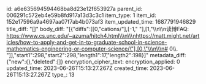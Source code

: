 id: a6e635694594468ba8d23e12f653927a
parent_id: 006291c572eb4e59b8fd917a13d3c3c1
item_type: 1
item_id: 152e17596a9a4697aa07f7ab4b073af3
item_updated_time: 1687791946829
title_diff: "[]"
body_diff: "[{\"diffs\":[[0,\"cations/\"],[-1,\" \"],[1,\"\\\n\\\n读博FAQ: https://www.cs.unc.edu/~azuma/hitch4.html\\\n\\\nhttps://matt.might.net/articles/how-to-apply-and-get-in-to-graduate-school-in-science-mathematics-engineering-or-computer-science/\"],[0,\"\\\n\\\n# 0\\\\. \"]],\"start1\":298,\"start2\":298,\"length1\":17,\"length2\":198}]"
metadata_diff: {"new":{},"deleted":[]}
encryption_cipher_text: 
encryption_applied: 0
updated_time: 2023-06-26T15:13:27.267Z
created_time: 2023-06-26T15:13:27.267Z
type_: 13